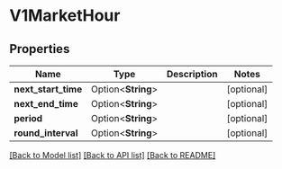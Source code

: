 # V1MarketHour

## Properties

| Name                | Type               | Description | Notes      |
| ------------------- | ------------------ | ----------- | ---------- |
| **next_start_time** | Option<**String**> |             | [optional] |
| **next_end_time**   | Option<**String**> |             | [optional] |
| **period**          | Option<**String**> |             | [optional] |
| **round_interval**  | Option<**String**> |             | [optional] |

[[Back to Model list]](../README.md#documentation-for-models) [[Back to API list]](../README.md#documentation-for-api-endpoints) [[Back to README]](../README.md)
